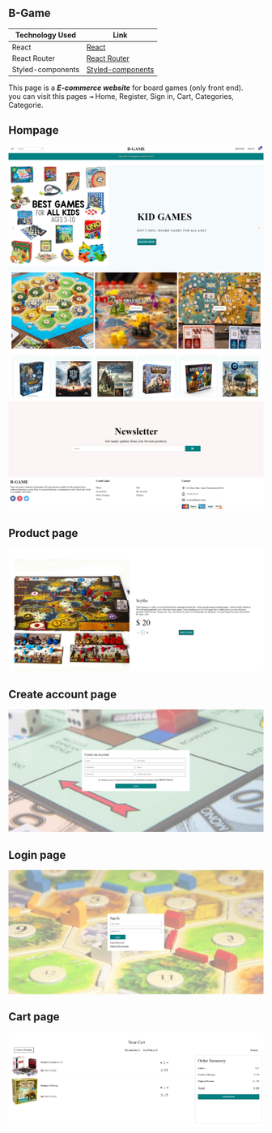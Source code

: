 ## B-Game 

Technology Used  | Link
------------- | -------------
React  | [React](https://reactjs.org/)
React Router  | [React Router](https://reactrouter.com/)
Styled-components  | [Styled-components](https://styled-components.com/docs/api)

This page is a ***E-commerce website*** for board games (only front end). <br>
you can visit this pages <kbd>⇥</kbd> Home, Register, Sign in, Cart, Categories, Categorie.

## Hompage ##
![Alt text](https://github.com/FredrikThunberg/b-game-app/blob/master/B-game-photos/B-game1.png)
![Alt text](https://github.com/FredrikThunberg/b-game-app/blob/master/B-game-photos/B-game2.png)
![Alt text](https://github.com/FredrikThunberg/b-game-app/blob/master/B-game-photos/B-game3.png)

## Product page ##
![Alt text](https://github.com/FredrikThunberg/b-game-app/blob/master/B-game-photos/B-game-productpage.png)

## Create account page ##
![Alt text](https://github.com/FredrikThunberg/b-game-app/blob/master/B-game-photos/B-game-createaccount.png)

## Login page ##
![Alt text](https://github.com/FredrikThunberg/b-game-app/blob/master/B-game-photos/B-game-login.png)

## Cart page ##
![Alt text](https://github.com/FredrikThunberg/b-game-app/blob/master/B-game-photos/B-game-cart.png)
